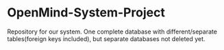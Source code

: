 # OpenMind-System-Project
Repository for our system. One complete database with different/separate tables(foreign keys included), but separate databases not deleted yet.
